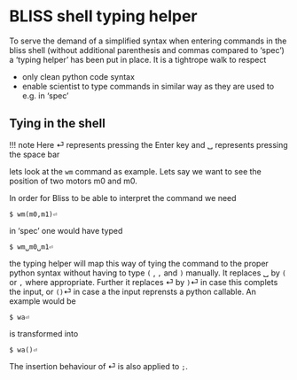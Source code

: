 # BLISS shell typing helper
To serve the demand of a simplified syntax when entering commands in the bliss shell (without additional parenthesis and commas compared to ‘spec’) a ‘typing helper’  has been put in place.  It is a tightrope walk to respect 
- only clean python code syntax
- enable scientist to type commands in similar way as they are used to e.g. in ‘spec’

## Tying in the shell
!!! note
    Here ⏎ represents pressing the Enter key and ␣ represents pressing the space bar

lets look at the ```wm``` command as example. Lets say we want to see the position of two motors m0 and m0.

In order for Bliss to be able to interpret the command we need

	$ wm(m0,m1)⏎

in ‘spec’ one would have typed
	
	$ wm␣m0␣m1⏎

the typing helper will map this way of tying the command to the proper python syntax without having to type ```(``` , ```,``` and ```)``` manually. It replaces ␣ by ```(``` or ```,``` where appropriate. Further it replaces ⏎ by ```)```⏎ in case this complets the input, or ```()```⏎ in case a the input reprensts a python callable. An example would be

	$ wa⏎
	
is transformed into

	$ wa()⏎

The insertion behaviour of ⏎ is also applied to ```;```.